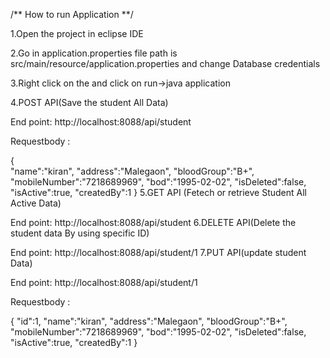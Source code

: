 /** How to run Application **/

1.Open the project in eclipse IDE

2.Go in application.properties file path is src/main/resource/application.properties and change Database credentials

3.Right click on the and click on run->java application

4.POST API(Save the student All Data)

End point: http://localhost:8088/api/student

Requestbody :

{          
      "name":"kiran",
      "address":"Malegaon",
      "bloodGroup":"B+",
      "mobileNumber":"7218689969",
      "bod":"1995-02-02",
      "isDeleted":false,
      "isActive":true,
      "createdBy":1
}
5.GET API (Fetech or retrieve Student All Active Data)

  End point: http://localhost:8088/api/student
6.DELETE API(Delete the student data By using specific ID)

 End point: http://localhost:8088/api/student/1
7.PUT API(update student Data)

   End point: http://localhost:8088/api/student/1
   
   Requestbody :
   
 {
      "id":1,
      "name":"kiran",
      "address":"Malegaon",
      "bloodGroup":"B+",
      "mobileNumber":"7218689969",
      "bod":"1995-02-02",
      "isDeleted":false,
      "isActive":true,
      "createdBy":1
}
